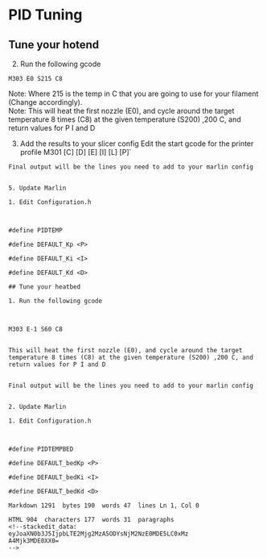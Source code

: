 # PID Tuning
## Tune your hotend  
2. Run the following gcode
```
M303 E0 S215 C8
```  
Note: Where 215 is the temp in C that you are going to use for your filament (Change accordingly).   
Note: This will heat the first nozzle (E0), and cycle around the target temperature 8 times (C8) at the given temperature (S200) ,200 C, and return values for P I and D
  
3. Add the results to your slicer config
Edit the start gcode for the printer profile
M301  [C<value>] [D<value>] [E<index>] [I<value>] [L<value>] [P<value>]`   
 ```
 Final output will be the lines you need to add to your marlin config
  
  
5. Update Marlin
	  
 1. Edit Configuration.h

  
         
 #define PIDTEMP
           
 #define DEFAULT_Kp <P>
           
 #define DEFAULT_Ki <I>
           
 #define DEFAULT_Kd <D>  

## Tune your heatbed  

1. Run the following gcode

     
  
 M303 E-1 S60 C8
  
   
 This will heat the first nozzle (E0), and cycle around the target temperature 8 times (C8) at the given temperature (S200) ,200 C, and return values for P I and D
  
   
 Final output will be the lines you need to add to your marlin config
  
  
2. Update Marlin
	  
 1. Edit Configuration.h

  
         
 #define PIDTEMPBED
           
 #define DEFAULT_bedKp <P>
           
 #define DEFAULT_bedKi <I>
           
 #define DEFAULT_bedKd <D>  

Markdown 1291  bytes 190  words 47  lines Ln 1, Col 0

HTML 904  characters 177  words 31  paragraphs
<!--stackedit_data:
eyJoaXN0b3J5IjpbLTE2Mjg2MzA5ODYsNjM2NzE0MDE5LC0xMz
A4Mjk3MDE0XX0=
-->